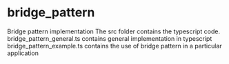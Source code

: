 # bridge_pattern
Bridge pattern implementation
The src folder contains the typescript code.
bridge_pattern_general.ts contains general implementation in typescript
bridge_pattern_example.ts contains the use of bridge pattern in a particular application
